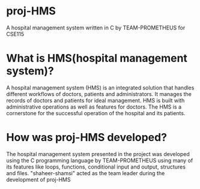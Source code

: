 # proj-HMS
A hospital management system written in C by TEAM-PROMETHEUS for CSE115

# What is HMS(hospital management system)?
A hospital management system (HMS) is an integrated solution that handles different workflows of doctors, patients and administrators. It manages the records of doctors and patients for ideal management. HMS is built with administrative operations as well as features for doctors. The HMS is a cornerstone for the successful operation of the hospital and its patients.

# How was proj-HMS developed?
The hospital management system presented in the project was developed using the C programming language by TEAM-PROMETHEUS using many of its features like loops, functions, conditional input and output, structures and files. "shaheer-shamsi" acted as the team leader during the development of proj-HMS
